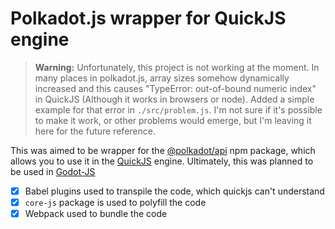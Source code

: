 # Polkadot.js wrapper for QuickJS engine

> **Warning:** Unfortunately, this project is not working at the moment. In many places in polkadot.js, array sizes somehow dynamically increased and this causes "TypeError: out-of-bound numeric index" in QuickJS (Although it works in browsers or node). Added a simple example for that error in `./src/problem.js`. I'm not sure if it's possible to make it work, or other problems would emerge, but I'm leaving it here for the future reference.

This was aimed to be wrapper for the [@polkadot/api](https://github.com/polkadot-js/api) npm package, which allows you to use it in the [QuickJS](https://bellard.org/quickjs/) engine. Ultimately, this was planned to be used in [Godot-JS](https://github.com/Geequlim/ECMAScript)

- [x] Babel plugins used to transpile the code, which quickjs can't understand
- [x] `core-js` package is used to polyfill the code
- [x] Webpack used to bundle the code
